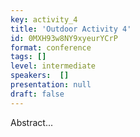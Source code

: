 ```yaml
---
key: activity_4
title: 'Outdoor Activity 4'
id: 0MXH93w8NY9xyeurYCrP
format: conference
tags: []
level: intermediate
speakers:  []
presentation: null
draft: false
---
```

Abstract...

